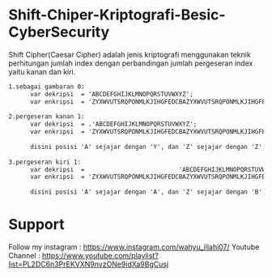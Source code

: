 # Shift-Chiper-Kriptografi-Besic-CyberSecurity
Shift Cipher(Caesar Cipher) adalah jenis kriptografi menggunakan teknik perhitungan jumlah index dengan perbandingan jumlah pergeseran index yaitu kanan dan kiri.
``` html
1.sebagai gambaran 0:
      var dekripsi  = 'ABCDEFGHIJKLMNOPQRSTUVWXYZ';
      var enkripsi  = 'ZYXWVUTSRQPONMLKJIHGFEDCBAZYXWVUTSRQPONMLKJIHGFEDCBA';
      
2.pergeseran kanan 1:
      var dekripsi  = .'ABCDEFGHIJKLMNOPQRSTUVWXYZ';
      var enkripsi  = 'ZYXWVUTSRQPONMLKJIHGFEDCBAZYXWVUTSRQPONMLKJIHGFEDCBA';
      
      disini posisi 'A' sejajar dengan 'Y', dan 'Z' sejajar dengan 'Z';
      
3.pergeseran kiri 1:
      var dekripsi  =                          'ABCDEFGHIJKLMNOPQRSTUVWXYZ'.;
      var enkripsi  = 'ZYXWVUTSRQPONMLKJIHGFEDCBAZYXWVUTSRQPONMLKJIHGFEDCBA';
      
      disini posisi 'A' sejajar dengan 'A', dan 'Z' sejajar dengan 'B';
 ```
      
# Support
Follow my instagram : https://www.instagram.com/wahyu_illahi07/ 
Youtube Channel : https://www.youtube.com/playlist?list=PL2DC6n3PrEKVXN9nvzONe9idXa9BgCusj

